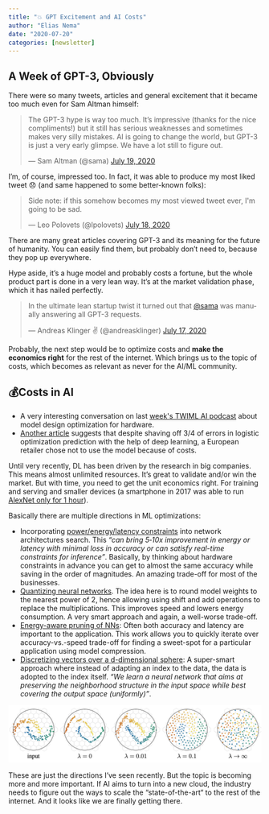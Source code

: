 ```yaml
---
title: "💥 GPT Excitement and AI Costs"
author: "Elias Nema"
date: "2020-07-20"
categories: [newsletter]
---
```


## A Week of GPT-3, Obviously

There were so many tweets, articles and general excitement that it became too much even for Sam Altman himself:

<blockquote class="twitter-tweet"><p lang="en" dir="ltr">The GPT-3 hype is way too much. It’s impressive (thanks for the nice compliments!) but it still has serious weaknesses and sometimes makes very silly mistakes. AI is going to change the world, but GPT-3 is just a very early glimpse. We have a lot still to figure out.</p>&mdash; Sam Altman (@sama) <a href="https://twitter.com/sama/status/1284922296348454913?ref_src=twsrc%5Etfw">July 19, 2020</a></blockquote> <script async src="https://platform.twitter.com/widgets.js" charset="utf-8"></script>

I’m, of course, impressed too. In fact, it was able to produce my most liked tweet 😞 (and same happened to some better-known folks):

<blockquote class="twitter-tweet" data-conversation="none"><p lang="en" dir="ltr">Side note: if this somehow becomes my most viewed tweet ever, I&#39;m going to be sad.</p>&mdash; Leo Polovets (@lpolovets) <a href="https://twitter.com/lpolovets/status/1284288703200817153?ref_src=twsrc%5Etfw">July 18, 2020</a></blockquote> <script async src="https://platform.twitter.com/widgets.js" charset="utf-8"></script>

There are many great articles covering GPT-3 and its meaning for the future of humanity. You can easily find them, but probably don’t need to, because they pop up everywhere.

Hype aside, it’s a huge model and probably costs a fortune, but the whole product part is done in a very lean way. It’s at the market validation phase, which it has nailed perfectly.

<blockquote class="twitter-tweet"><p lang="en" dir="ltr">In the ultimate lean startup twist it turned out that <a href="https://twitter.com/sama?ref_src=twsrc%5Etfw">@sama</a> was manually answering all GPT-3 requests.</p>&mdash; Andreas Klinger ✌️ (@andreasklinger) <a href="https://twitter.com/andreasklinger/status/1283981585251880961?ref_src=twsrc%5Etfw">July 17, 2020</a></blockquote> <script async src="https://platform.twitter.com/widgets.js" charset="utf-8"></script>

Probably, the next step would be to optimize costs and **make the economics right** for the rest of the internet. Which brings us to the topic of costs, which becomes as relevant as never for the AI/ML community.

## 💰Costs in AI

* A very interesting conversation on last [week's TWIML AI podcast](https://twimlai.com/twiml-talk-391-the-case-for-hardware-ml-model-co-designwith-diana-marculescu/) about model design optimization for hardware.
* [Another article](https://www.wired.com/story/prepare-artificial-intelligence-produce-less-wizardry/) suggests that despite shaving off 3/4 of errors in logistic optimization prediction with the help of deep learning, a European retailer chose not to use the model because of costs.

Until very recently, DL has been driven by the research in big companies. This means almost unlimited resources. It’s great to validate and/or win the market. But with time, you need to get the unit economics right. For training and serving and smaller devices (a smartphone in 2017 was able to run [AlexNet only for 1 hour](https://arxiv.org/pdf/1611.05128.pdf)).

Basically there are multiple directions in ML optimizations:

* Incorporating [power/energy/latency constraints](https://workshop-edlcv.github.io/slides/901-talk.pdf) into network architectures search. This *“can bring 5‐10x improvement in energy or latency with minimal loss in accuracy or can satisfy real-time constraints for inference”*. Basically, by thinking about hardware constraints in advance you can get to almost the same accuracy while saving in the order of magnitudes. An amazing trade-off for most of the businesses.
* [Quantizing neural networks](https://arxiv.org/pdf/1904.02835.pdf). The idea here is to round model weights to the nearest power of 2, hence allowing using shift and add operations to replace the multiplications. This improves speed and lowers energy consumption. A very smart approach and again, a well-worse trade-off.
* [Energy-aware pruning of NNs](https://openaccess.thecvf.com/content_CVPR_2020/papers/Chin_Towards_Efficient_Model_Compression_via_Learned_Global_Ranking_CVPR_2020_paper.pdf): Often both accuracy and latency are important to the application. This work allows you to quickly iterate over accuracy-vs.-speed trade-off for finding a sweet-spot for a particular application using model compression. 
* [Discretizing vectors over a d-dimensional sphere](https://arxiv.org/pdf/1806.03198.pdf): A super-smart approach where instead of adapting an index to the data, the data is adopted to the index itself. *“We learn a neural network that aims at preserving the neighborhood structure in the input space while best covering the output space (uniformly)”*.

![to uniform](to_uniform.png)

These are just the directions I’ve seen recently. But the topic is becoming more and more important. If AI aims to turn into a new cloud, the industry needs to figure out the ways to scale the “state-of-the-art“ to the rest of the internet. And it looks like we are finally getting there.
